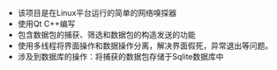 - 该项目是在Linux平台运行的简单的网络嗅探器
- 使用Qt C++编写
- 包含数据包的捕获、筛选和数据包的构造发送的功能
- 使用多线程将界面操作和数据操作分离，解决界面假死，异常退出等问题。
- 涉及到数据库的操作：将捕获的数据包存储于Sqlite数据库中